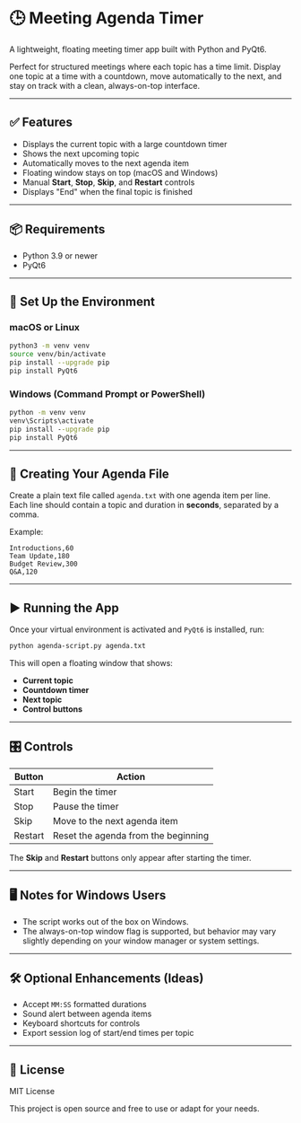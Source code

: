 # 🕒 Meeting Agenda Timer

A lightweight, floating meeting timer app built with Python and PyQt6.

Perfect for structured meetings where each topic has a time limit. Display one topic at a time with a countdown, move automatically to the next, and stay on track with a clean, always-on-top interface.

---

## ✅ Features

- Displays the current topic with a large countdown timer
- Shows the next upcoming topic
- Automatically moves to the next agenda item
- Floating window stays on top (macOS and Windows)
- Manual **Start**, **Stop**, **Skip**, and **Restart** controls
- Displays "End" when the final topic is finished

---

## 📦 Requirements

- Python 3.9 or newer
- PyQt6

---

## 🔧 Set Up the Environment

### macOS or Linux

```bash
python3 -m venv venv
source venv/bin/activate
pip install --upgrade pip
pip install PyQt6
```

### Windows (Command Prompt or PowerShell)

```cmd
python -m venv venv
venv\Scripts\activate
pip install --upgrade pip
pip install PyQt6
```

---

## 📄 Creating Your Agenda File

Create a plain text file called `agenda.txt` with one agenda item per line.  
Each line should contain a topic and duration in **seconds**, separated by a comma.

Example:

```
Introductions,60
Team Update,180
Budget Review,300
Q&A,120
```

---

## ▶️ Running the App

Once your virtual environment is activated and `PyQt6` is installed, run:

```bash
python agenda-script.py agenda.txt
```

This will open a floating window that shows:

- **Current topic**
- **Countdown timer**
- **Next topic**
- **Control buttons**

---

## 🎛 Controls

| Button   | Action                             |
|----------|------------------------------------|
| Start    | Begin the timer                    |
| Stop     | Pause the timer                    |
| Skip     | Move to the next agenda item       |
| Restart  | Reset the agenda from the beginning |

The **Skip** and **Restart** buttons only appear after starting the timer.

---

## 🖥 Notes for Windows Users

- The script works out of the box on Windows.
- The always-on-top window flag is supported, but behavior may vary slightly depending on your window manager or system settings.

---

## 🛠 Optional Enhancements (Ideas)

- Accept `MM:SS` formatted durations
- Sound alert between agenda items
- Keyboard shortcuts for controls
- Export session log of start/end times per topic

---

## 📄 License

MIT License

This project is open source and free to use or adapt for your needs.
